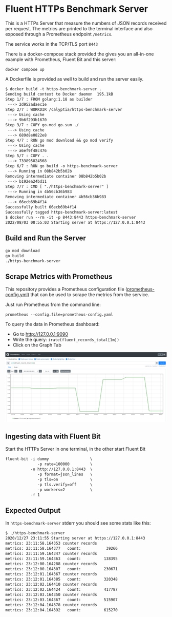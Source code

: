 # Fluent HTTPs Benchmark Server

This is a HTTPs Server that measure the numbers of JSON records received per request. The metrics are printed to the terminal  interface and also exposed through a Prometheus endpoint `/metrics`.

The service works in the TCP/TLS port `8443`

There is a docker-compose stack provided the gives you an all-in-one example with Prometheus, Fluent Bit and this server:

```shell
docker compose up
```

A Dockerfile is provided as well to build and run the server easily.

```shell
$ docker build -t https-benchmark-server .
Sending build context to Docker daemon  195.1kB
Step 1/7 : FROM golang:1.18 as builder
 ---> 2d952adaec1e
Step 2/7 : WORKDIR /calyptia/https-benchmark-server
 ---> Using cache
 ---> 9b6f293b1670
Step 3/7 : COPY go.mod go.sum ./
 ---> Using cache
 ---> 689d8e0822e8
Step 4/7 : RUN go mod download && go mod verify
 ---> Using cache
 ---> a6ef9f48c476
Step 5/7 : COPY . .
 ---> 733895824568
Step 6/7 : RUN go build -o https-benchmark-server
 ---> Running in 08b842b5b02b
Removing intermediate container 08b842b5b02b
 ---> b192ea24bd11
Step 7/7 : CMD [ "./https-benchmark-server" ]
 ---> Running in 4b56cb36b983
Removing intermediate container 4b56cb36b983
 ---> 66ecb69b4f14
Successfully built 66ecb69b4f14
Successfully tagged https-benchmark-server:latest
$ docker run --rm -it -p 8443:8443 https-benchmark-server
2022/08/03 08:55:03 Starting server at https://127.0.0.1:8443
```

## Build and Run the Server

```shell
go mod download
go build
./https-benchmark-server
```

## Scrape Metrics with Prometheus

This repository provides a Prometheus configuration file ([prometheus-config.yml](prometheus-config.yml)) that can be used to scrape the metrics from the service.

Just run Prometheus from the command line:

```shell
prometheus --config.file=prometheus-config.yaml
```

To query the data in Prometheus dashboard:

- Go to <http://127.0.0.1:9090>
- Write the query: `irate(fluent_records_total[1m])`
- Click on the Graph Tab

![Prometheus metrics example](resources/prom-screenshot.png)

## Ingesting data with Fluent Bit

Start the HTTPs Server in one terminal, in the other start Fluent Bit

```shell
fluent-bit -i dummy                  \
              -p rate=100000         \
           -o http://127.0.0.1:8443  \
              -p format=json_lines   \
              -p tls=on              \
              -p tls.verify=off      \
              -p workers=2           \
           -f 1
```

## Expected Output

In `https-benchmark-server` stderr you should see some stats like this:

```shell
$ ./https-benchmark-server
2020/12/27 23:11:55 Starting server at https://127.0.0.1:8443
metrics: 23:11:58.164353 counter records
metrics: 23:11:58.164377   count:           39266
metrics: 23:11:59.164347 counter records
metrics: 23:11:59.164363   count:          138395
metrics: 23:12:00.164288 counter records
metrics: 23:12:00.164307   count:          230671
metrics: 23:12:01.164367 counter records
metrics: 23:12:01.164385   count:          320348
metrics: 23:12:02.164410 counter records
metrics: 23:12:02.164424   count:          417787
metrics: 23:12:03.164350 counter records
metrics: 23:12:03.164367   count:          515907
metrics: 23:12:04.164378 counter records
metrics: 23:12:04.164392   count:          615270

```
